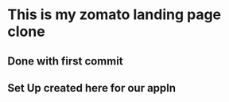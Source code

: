 # This is my zomato landing page clone

## Done with first commit

## Set Up created here for our appln
